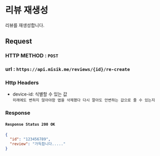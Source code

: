# 리뷰 재생성

리뷰를 재생성합니다.

## Request

### HTTP METHOD : `POST`

### url : `https://api.misik.me/reviews/{id}/re-create`
### Http Headers
- device-id: 식별할 수 있는 값   
  `미래에도 변하지 않아야함 앱을 삭제했다 다시 깔아도 안변하는 값으로 줄 수 있는지`

### Response

#### `Response Status 200 OK`

```json
{
  "id": "123456789",
  "review": "가득합니다....."
}
```
